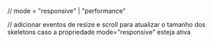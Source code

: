 // mode = "responsive" | "performance"

// adicionar eventos de resize e scroll para atualizar o tamanho dos skeletons caso a propriedade mode="responsive" esteja ativa
